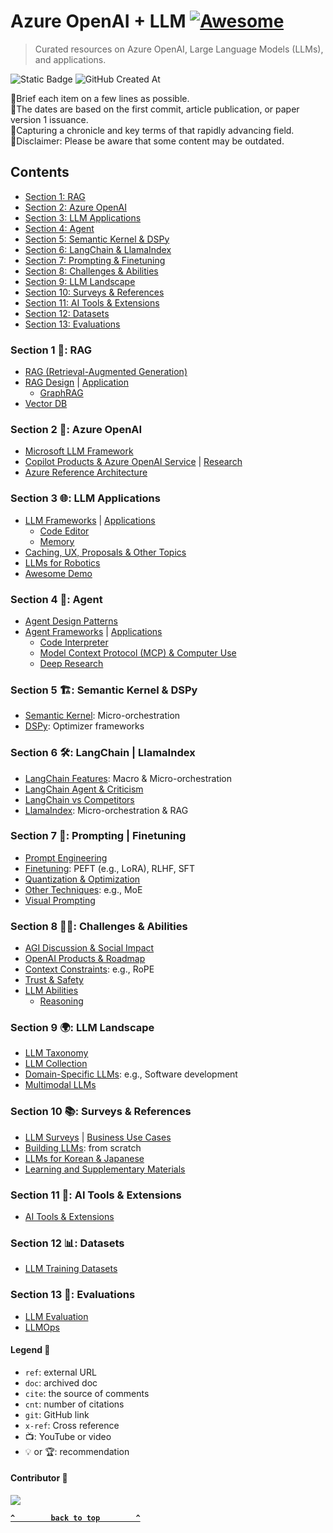 # Azure OpenAI + LLM [![Awesome](https://awesome.re/badge-flat2.svg)](https://awesome.re) 

> Curated resources on Azure OpenAI, Large Language Models (LLMs), and applications.

![Static Badge](https://img.shields.io/badge/llm-azure_openai-blue?style=flat-square)  ![GitHub Created At](https://img.shields.io/github/created-at/kimtth/awesome-azure-openai-llm?style=flat-square)

🔹Brief each item on a few lines as possible. <br/>
🔹The dates are based on the first commit, article publication, or paper version 1 issuance. <br/>
🔹Capturing a chronicle and key terms of that rapidly advancing field. <br/>
🔹Disclaimer: Please be aware that some content may be outdated.

## Contents

- [Section 1: RAG](#section-1--rag)
- [Section 2: Azure OpenAI](#section-2--azure-openai)
- [Section 3: LLM Applications](#section-3--llm-applications)
- [Section 4: Agent](#section-4--agent)
- [Section 5: Semantic Kernel & DSPy](#section-5-️-semantic-kernel--dspy)
- [Section 6: LangChain & LlamaIndex](#section-6-️-langchain--llamaindex)
- [Section 7: Prompting & Finetuning](#section-7--prompting--finetuning)
- [Section 8: Challenges & Abilities](#section-8-️-challenges--abilities)
- [Section 9: LLM Landscape](#section-9--llm-landscape)
- [Section 10: Surveys & References](#section-10--surveys--references)
- [Section 11: AI Tools & Extensions](#section-11--ai-tools--extensions)
- [Section 12: Datasets](#section-12--datasets)
- [Section 13: Evaluations](#section-13--evaluations)

### **Section 1** 🎯: RAG
- [RAG (Retrieval-Augmented Generation)](section/rag.md/#rag-retrieval-augmented-generation)
- [RAG Design](section/rag.md/#rag-solution-design) | [Application](section/rag.md/#rag-development)
  - [GraphRAG](section/rag.md/#graphrag)
- [Vector DB](section/rag.md/#vector-database-comparison)

### **Section 2** 🌌: Azure OpenAI
- [Microsoft LLM Framework](section/aoai.md/#microsoft-azure-openai-llm-framework)
- [Copilot Products & Azure OpenAI Service](section/aoai.md/#copilot-products) | [Research](section/aoai.md/#research)
- [Azure Reference Architecture](section/aoai.md/#azure-reference-architectures)

### **Section 3** 🌐: LLM Applications
- [LLM Frameworks](section/app.md/#applications-frameworks-and-user-interface-uiux) | [Applications](section/app.md/#llm-application-development)
  - [Code Editor](section/app.md/#code-editor--agent)
  - [Memory](section/app.md/#llm-memory)
- [Caching, UX, Proposals & Other Topics](section/app.md/#caching)
- [LLMs for Robotics](section/app.md/#llm-for-robotics-bridging-ai-and-robotics)
- [Awesome Demo](section/app.md/#awesome-demo)

### **Section 4** 🤖: Agent
- [Agent Design Patterns](section/agent.md/#agent-design-patterns)
- [Agent Frameworks](section/agent.md/#agent-framework) | [Applications](section/agent.md/#agent-application)
  - [Code Interpreter](section/agent.md/#oss-alternatives-for-openai-code-interpreter-aka-advanced-data-analytics)
  - [Model Context Protocol (MCP) & Computer Use](section/agent.md/#model-context-protocol-mcp--computer-use)
  - [Deep Research](section/agent.md/#deep-research)

### **Section 5** 🏗️: Semantic Kernel & DSPy
- [Semantic Kernel](section/sk_dspy.md/#semantic-kernel): Micro-orchestration
- [DSPy](section/sk_dspy.md/#dspy): Optimizer frameworks

### **Section 6** 🛠️: LangChain | LlamaIndex
- [LangChain Features](section/langchain.md/#langchain-feature-matrix--cheetsheet): Macro & Micro-orchestration
- [LangChain Agent & Criticism](section/langchain.md/#langchain-chain-type-chains--summarizer)
- [LangChain vs Competitors](section/langchain.md/#langchain-vs-competitors)
- [LlamaIndex](section/langchain.md/#llamaindex): Micro-orchestration & RAG

### **Section 7** 🧠: Prompting | Finetuning
- [Prompt Engineering](section/prompt.md/#prompt-engineering)
- [Finetuning](section/ft.md/#finetuning): PEFT (e.g., LoRA), RLHF, SFT
- [Quantization & Optimization](section/ft.md/#quantization-techniques)
- [Other Techniques](section/ft.md/#other-techniques-and-llm-patterns): e.g., MoE
- [Visual Prompting](section/prompt.md/#visual-prompting--visual-grounding)

### **Section 8** 🏄‍♂️: Challenges & Abilities
- [AGI Discussion & Social Impact](section/chab.md/#agi-discussion-and-social-impact)
- [OpenAI Products & Roadmap](section/chab.md/#openais-roadmap-and-products)
- [Context Constraints](section/chab.md/#context-constraints): e.g., RoPE
- [Trust & Safety](section/chab.md/#trustworthy-safe-and-secure-llm)
- [LLM Abilities](section/chab.md/#large-language-model-is-abilities)
  - [Reasoning](section/chab.md/#reasoning)

### **Section 9** 🌍: LLM Landscape
- [LLM Taxonomy](section/llm.md/#large-language-models-in-2023)
- [LLM Collection](section/llm.md/#large-language-model-collection)
- [Domain-Specific LLMs](section/llm.md/#llm-for-domain-specific): e.g., Software development
- [Multimodal LLMs](section/llm.md/#mllm-multimodal-large-language-model)

### **Section 10** 📚: Surveys & References
- [LLM Surveys](section/survey_ref.md/#survey-on-large-language-models) | [Business Use Cases](section/survey_ref.md/#business-use-cases)
- [Building LLMs](section/survey_ref.md/#build-an-llms-from-scratch-picogpt-and-lit-gpt): from scratch
- [LLMs for Korean & Japanese](section/survey_ref.md/#llm-materials-for-east-asian-languages)
- [Learning and Supplementary Materials](section/survey_ref.md/#learning-and-supplementary-materials)

### **Section 11** 🧰: AI Tools & Extensions
- [AI Tools & Extensions](section/ai_tool.md/#section-10-general-ai-tools-and-extensions)

### **Section 12** 📊: Datasets
- [LLM Training Datasets](section/dataset.md/#datasets-for-llm-training)

### **Section 13** 📝: Evaluations
- [LLM Evaluation](section/eval.md/#evaluating-large-language-models)
- [LLMOps](section/eval.md/#llmops-large-language-model-operations)

#### **Legend** 🔑
- `ref`: external URL
- `doc`: archived doc
- `cite`: the source of comments
- `cnt`: number of citations
- `git`: GitHub link
- `x-ref`: Cross reference
- 📺: YouTube or video
- 💡 or 🏆: recommendation

#### **Contributor** 👀  
<a href="https://github.com/kimtth/awesome-azure-openai-llm/graphs/contributors">
  <img src="https://contrib.rocks/image?repo=kimtth/awesome-azure-openai-llm" />
</a>


**[`^        back to top        ^`](#contents)**